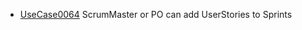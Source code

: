  * [UseCase0064](https://github.com/DomainDrivenArchitecture/ddaRequirement/blob/master/en/requirements/UseCase0064.md) ScrumMaster or PO can add UserStories to Sprints